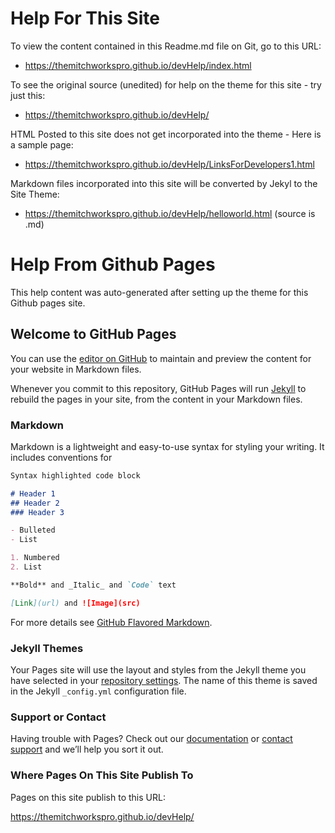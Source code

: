 # Help For This Site
To view the content contained in this Readme.md file on Git, go to this URL:
- https://themitchworkspro.github.io/devHelp/index.html

To see the original source (unedited) for help on the theme for this site - try just this:
- https://themitchworkspro.github.io/devHelp/

HTML Posted to this site does not get incorporated into the theme - Here is a sample page:
- https://themitchworkspro.github.io/devHelp/LinksForDevelopers1.html

Markdown files incorporated into this site will be converted by Jekyl to the Site Theme:
- https://themitchworkspro.github.io/devHelp/helloworld.html  (source is .md)

# Help From Github Pages
This help content was auto-generated after setting up the theme for this Github pages site.

## Welcome to GitHub Pages

You can use the [editor on GitHub](https://github.com/TheMitchWorksPro/devHelp/edit/master/README.md) to maintain and preview the content for your website in Markdown files.

Whenever you commit to this repository, GitHub Pages will run [Jekyll](https://jekyllrb.com/) to rebuild the pages in your site, from the content in your Markdown files.

### Markdown

Markdown is a lightweight and easy-to-use syntax for styling your writing. It includes conventions for

```markdown
Syntax highlighted code block

# Header 1
## Header 2
### Header 3

- Bulleted
- List

1. Numbered
2. List

**Bold** and _Italic_ and `Code` text

[Link](url) and ![Image](src)
```

For more details see [GitHub Flavored Markdown](https://guides.github.com/features/mastering-markdown/).

### Jekyll Themes

Your Pages site will use the layout and styles from the Jekyll theme you have selected in your [repository settings](https://github.com/TheMitchWorksPro/devHelp/settings). The name of this theme is saved in the Jekyll `_config.yml` configuration file.

### Support or Contact

Having trouble with Pages? Check out our [documentation](https://help.github.com/categories/github-pages-basics/) or [contact support](https://github.com/contact) and we’ll help you sort it out.

### Where Pages On This Site Publish To
Pages on this site publish to this URL:

https://themitchworkspro.github.io/devHelp/

